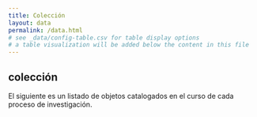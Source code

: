 ```yaml
---
title: Colección
layout: data
permalink: /data.html
# see _data/config-table.csv for table display options
# a table visualization will be added below the content in this file
---
```


## colección

El siguiente es un listado de objetos catalogados en el curso de cada proceso de investigación. 
